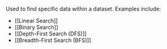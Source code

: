 Used to find specific data within a dataset. Examples include:
- [[Linear Search]]
- [[Binary Search]]
- [[Depth-First Search (DFS)]]
- [[Breadth-First Search (BFS)]]